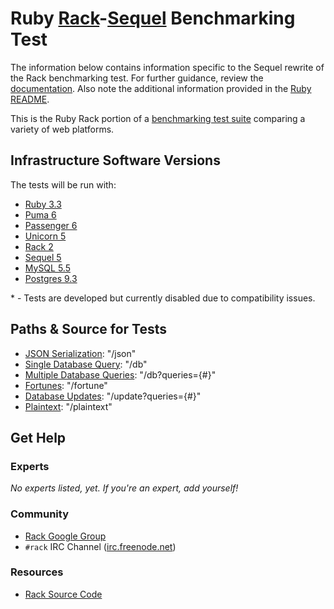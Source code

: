 # Ruby [Rack](http://rack.rubyforge.org)-[Sequel](http://sequel.jeremyevans.net) Benchmarking Test

The information below contains information specific to the Sequel rewrite of
the Rack benchmarking test. For further guidance, review the
[documentation](https://github.com/khulnasoft/BenchWeb/wiki).  Also
note the additional information provided in the [Ruby README](../).

This is the Ruby Rack portion of a [benchmarking test suite](../../) comparing
a variety of web platforms.

## Infrastructure Software Versions

The tests will be run with:

* [Ruby 3.3](http://www.ruby-lang.org)
* [Puma 6](http://puma.io)
* [Passenger 6](https://www.phusionpassenger.com)
* [Unicorn 5](https://bogomips.org/unicorn/)
* [Rack 2](http://rack.rubyforge.org)
* [Sequel 5](http://sequel.jeremyevans.net)
* [MySQL 5.5](https://www.mysql.com)
* [Postgres 9.3](https://www.postgresql.org)

\* - Tests are developed but currently disabled due to compatibility issues.

## Paths & Source for Tests

* [JSON Serialization](hello_world.rb): "/json"
* [Single Database Query](hello_world.rb): "/db"
* [Multiple Database Queries](hello_world.rb): "/db?queries={#}"
* [Fortunes](hello_world.rb): "/fortune"
* [Database Updates](hello_world.rb): "/update?queries={#}"
* [Plaintext](hello_world.rb): "/plaintext"

## Get Help

### Experts

_No experts listed, yet. If you're an expert, add yourself!_

### Community

* [Rack Google Group](https://groups.google.com/forum/#!forum/rack-devel)
* `#rack` IRC Channel ([irc.freenode.net](http://freenode.net/))

### Resources

* [Rack Source Code](https://github.com/rack/rack)
